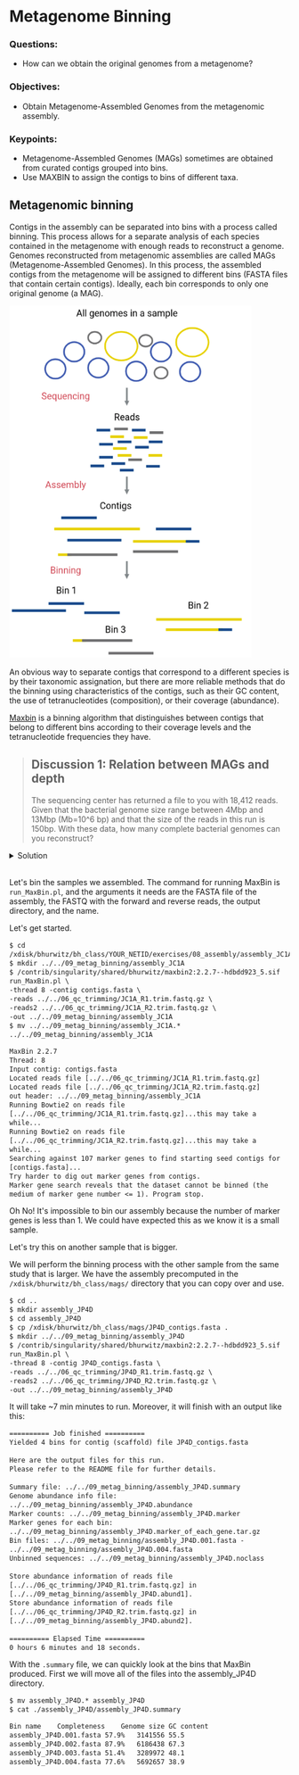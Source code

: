 # Metagenome Binning

### Questions:
- How can we obtain the original genomes from a metagenome?
### Objectives: 
- Obtain Metagenome-Assembled Genomes from the metagenomic assembly. 
### Keypoints:
- Metagenome-Assembled Genomes (MAGs) sometimes are obtained from curated contigs grouped into bins.
- Use MAXBIN to assign the contigs to bins of different taxa.


## Metagenomic binning  
Contigs in the assembly can be separated into bins with a process called binning. This process allows for a separate analysis of each species contained in the metagenome with enough reads to reconstruct a genome. Genomes reconstructed from metagenomic assemblies are called MAGs (Metagenome-Assembled Genomes).
In this process, the assembled contigs from the metagenome will be assigned to different bins (FASTA files that contain certain contigs). Ideally, each bin corresponds to only one original genome (a MAG).

<a href="../fig/03-05-01.png">
  <img src="../fig/03-05-01.png" width="435" height="631" alt="Diagram depicts the DNA sequences in the original sample as circular chromosomes of three different taxa. After sequencing, the DNA sequences of the three different taxa are mixed as small linear reads; after the assembly, we have contigs, each corresponding to a single taxon, except for the ones with a bad assembly that has sequences of different taxa in the same contig, after the binning taxa separate the contigs."/>
</a>

An obvious way to separate contigs that correspond to a different species is by their taxonomic assignation, but 
there are more reliable methods that do the binning using 
characteristics of the contigs, such as their GC content, the use of tetranucleotides (composition), or their coverage (abundance).

[Maxbin](https://sourceforge.net/projects/maxbin/files/) is a binning algorithm 
that distinguishes between contigs that belong to different bins according to their 
coverage levels and the tetranucleotide frequencies they have.


> ## Discussion 1: Relation between MAGs and depth 
> The sequencing center has returned a file to you with 18,412 reads. Given that the bacterial genome size range
>  between 4Mbp and 13Mbp (Mb=10^6 bp) and that the size of the reads in this run is 150bp. With these data, 
>  how many complete bacterial genomes can you reconstruct?

<details>
  <summary markdown="span">Solution</summary>
  <ul> 
None, because 18,412 reads of 150bp gives a total count of 2,761,800 bp (~2Mbp). Even if no read maps to the same region, the amount of base pairs is less than the size of a bacterial genome. A “typical” bacterial genome is around 5 million bp.
</details>

<br>

Let's bin the samples we assembled. The command for running MaxBin is `run_MaxBin.pl`, and the arguments it needs are the FASTA file of the assembly, the FASTQ with the forward and reverse reads, the output directory, and the name. 

Let's get started.

```
$ cd /xdisk/bhurwitz/bh_class/YOUR_NETID/exercises/08_assembly/assembly_JC1A
$ mkdir ../../09_metag_binning/assembly_JC1A
$ /contrib/singularity/shared/bhurwitz/maxbin2:2.2.7--hdbdd923_5.sif run_MaxBin.pl \
-thread 8 -contig contigs.fasta \
-reads ../../06_qc_trimming/JC1A_R1.trim.fastq.gz \
-reads2 ../../06_qc_trimming/JC1A_R2.trim.fastq.gz \
-out ../../09_metag_binning/assembly_JC1A
$ mv ../../09_metag_binning/assembly_JC1A.* ../../09_metag_binning/assembly_JC1A
```

```
MaxBin 2.2.7
Thread: 8
Input contig: contigs.fasta
Located reads file [../../06_qc_trimming/JC1A_R1.trim.fastq.gz]
Located reads file [../../06_qc_trimming/JC1A_R2.trim.fastq.gz]
out header: ../../09_metag_binning/assembly_JC1A
Running Bowtie2 on reads file [../../06_qc_trimming/JC1A_R1.trim.fastq.gz]...this may take a while...
Running Bowtie2 on reads file [../../06_qc_trimming/JC1A_R2.trim.fastq.gz]...this may take a while...
Searching against 107 marker genes to find starting seed contigs for [contigs.fasta]...
Try harder to dig out marker genes from contigs.
Marker gene search reveals that the dataset cannot be binned (the medium of marker gene number <= 1). Program stop.
```

Oh No! It's impossible to bin our assembly because the number of marker genes is less than 1. 
We could have expected this as we know it is a small sample.

Let's try this on another sample that is bigger.

We will perform the binning process with the other sample from the same study that is larger. We have the assembly precomputed in the `/xdisk/bhurwitz/bh_class/mags/` directory that you can copy over and use.

```
$ cd ..
$ mkdir assembly_JP4D
$ cd assembly_JP4D
$ cp /xdisk/bhurwitz/bh_class/mags/JP4D_contigs.fasta .
$ mkdir ../../09_metag_binning/assembly_JP4D
$ /contrib/singularity/shared/bhurwitz/maxbin2:2.2.7--hdbdd923_5.sif run_MaxBin.pl \
-thread 8 -contig JP4D_contigs.fasta \
-reads ../../06_qc_trimming/JP4D_R1.trim.fastq.gz \
-reads2 ../../06_qc_trimming/JP4D_R2.trim.fastq.gz \
-out ../../09_metag_binning/assembly_JP4D
```

It will take ~7 min minutes to run. Moreover, it will finish with an output like this:

```
========== Job finished ==========
Yielded 4 bins for contig (scaffold) file JP4D_contigs.fasta

Here are the output files for this run.
Please refer to the README file for further details.

Summary file: ../../09_metag_binning/assembly_JP4D.summary
Genome abundance info file: ../../09_metag_binning/assembly_JP4D.abundance
Marker counts: ../../09_metag_binning/assembly_JP4D.marker
Marker genes for each bin: ../../09_metag_binning/assembly_JP4D.marker_of_each_gene.tar.gz
Bin files: ../../09_metag_binning/assembly_JP4D.001.fasta - ../../09_metag_binning/assembly_JP4D.004.fasta
Unbinned sequences: ../../09_metag_binning/assembly_JP4D.noclass

Store abundance information of reads file [../../06_qc_trimming/JP4D_R1.trim.fastq.gz] in [../../09_metag_binning/assembly_JP4D.abund1].
Store abundance information of reads file [../../06_qc_trimming/JP4D_R2.trim.fastq.gz] in [../../09_metag_binning/assembly_JP4D.abund2].

========== Elapsed Time ==========
0 hours 6 minutes and 18 seconds.

```

With the `.summary` file, we can quickly look at the bins that MaxBin produced. First we will move all of the files into the assembly_JP4D directory.

```
$ mv assembly_JP4D.* assembly_JP4D
$ cat ./assembly_JP4D/assembly_JP4D.summary
```

```
Bin name	Completeness	Genome size	GC content
assembly_JP4D.001.fasta	57.9%	3141556	55.5
assembly_JP4D.002.fasta	87.9%	6186438	67.3
assembly_JP4D.003.fasta	51.4%	3289972	48.1
assembly_JP4D.004.fasta	77.6%	5692657	38.9
```
 
